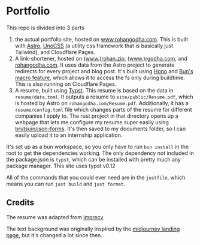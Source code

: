 # Portfolio

This repo is divided into 3 parts
1. the actual portfolio site, hosted on www.rohangodha.com. This is built with [Astro](docs.astro.build), [UnoCSS](unocss.dev) (a utility css framework that is basically just Tailwind), and Cloudflare Pages.
2. A link-shortener, hosted on [(www.)rohan.zip](https://rohan.zip), [(www.)rgodha.com](https://rgodha.com), and [rohangodha.com](https://rohangodha.com). It uses data from the Astro project to generate redirects for every project and blog post. It's built using [Hono](hono.dev) and [Bun's macro feature](https://bun.sh/docs/bundler/macros), which allows it to access the fs only during buildtime. This is also running on Cloudflare Pages.
3. A resume, built using [Typst](https://typst.app/). This resume is based on the data in `resume/data.toml`. It outputs a resume to `site/public/Resume.pdf`, which is hosted by Astro on `rohangodha.com/Resume.pdf`. Additionally, it has a `resume/config.toml` file which changes parts of the resume for different companies I apply to. The rust project in that directory opens up a webpage that lets me configure my resume super easily using [brutsuin/json-forms](https://github.com/brutusin/json-forms). It's then saved to my documents folder, so I can easily upload it to an internship application.

It's set up as a bun workspace, so you only have to run `bun install` in the root to get the dependencies working. The only dependency not included in the package.json is `typst`, which can be installed with pretty much any package manager. This site uses typst v0.12

All of the commands that you could ever need are in the `justfile`, which means you can run `just build` and `just format`.

## Credits
The resume was adapted from [imprecv](https://github.com/jskherman/imprecv/blob/main/LICENSE)

The text background was originally inspired by the [midjourney landing page](midjourney.com), but it's changed a lot since then.
